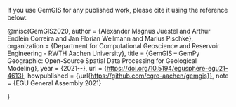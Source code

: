 If you use GemGIS for any published work, please cite it using the reference
below:

@misc{GemGIS2020,
     author =    {Alexander Magnus Juestel and Arthur Endlein Correira and Jan Florian Wellmann and Marius Pischke},
     organization = {Department for Computational Geoscience and Reservoir Engineering - RWTH Aachen University},
     title =     {GemGIS – GemPy Geographic: Open-Source Spatial Data Processing for Geological Modeling},
     year =      {2021--},
     url = {https://doi.org/10.5194/egusphere-egu21-4613},
     howpublished = {\url{https://github.com/cgre-aachen/gemgis}},
     note = {EGU General Assembly 2021}
     
}